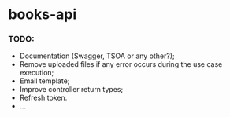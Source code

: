 # books-api

### TODO:

- Documentation (Swagger, TSOA or any other?);
- Remove uploaded files if any error occurs during the use case execution;
- Email template;
- Improve controller return types;
- Refresh token.
- ...
